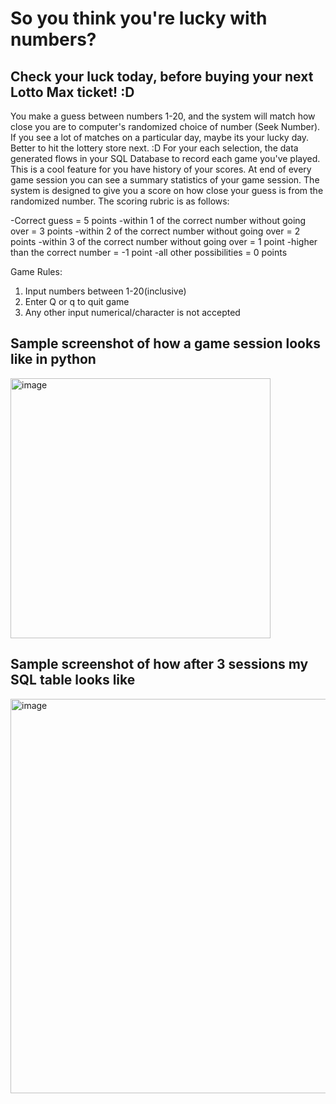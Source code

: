 # So you think you're lucky with numbers?
## Check your luck today, before buying your next Lotto Max ticket! :D

You make a guess between numbers 1-20, and the system will match how close you are to computer's randomized choice of number (Seek Number). If you see a lot of matches on a particular day, maybe its your lucky day. Better to hit the lottery store next. :D
For your each selection, the data  generated flows in your SQL Database to record each game you've played. This is a cool feature for you have history of your scores.
At end of every game session you can see a summary statistics of your game session. 
The system is designed to give you a score on how close your guess is from the randomized number. The scoring rubric is as follows:

-Correct guess = 5 points
-within 1 of the correct number without going over = 3 points
-within 2 of the correct number without going over = 2 points
-within 3 of the correct number without going over = 1 point
-higher than the correct number = -1 point
-all other possibilities = 0 points

Game Rules:
1) Input numbers between 1-20(inclusive)
2) Enter Q or q to quit game
3) Any other input numerical/character is not accepted

## Sample screenshot of how a game session looks like in python 

<img width="416" alt="image" src="https://user-images.githubusercontent.com/98545133/190002729-f0d98f9c-a34b-4552-96b7-d4314996b624.png">


## Sample screenshot of how after 3 sessions my SQL table looks like

<img width="631" alt="image" src="https://user-images.githubusercontent.com/98545133/189778825-1be606d9-ee76-486f-bdc8-f2e98b9d385f.png">
